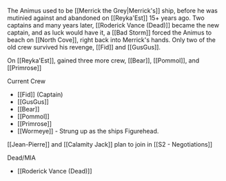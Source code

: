 The Animus used to be [[Merrick the Grey|Merrick's]] ship, before he was mutinied against and abandoned on [[Reyka'Est]] 15+ years ago. Two captains and many years later,  [[Roderick Vance (Dead)]] became the new captain, and as luck would have it, a [[Bad Storm]] forced the Animus to beach on [[North Cove]], right back into Merrick's hands.  Only two of the old crew survived his revenge, [[Fid]] and [[GusGus]].

On [[Reyka'Est]], gained three more crew, [[Bear]], [[Pommol]], and [[Primrose]]

Current Crew
- [[Fid]] (Captain)
- [[GusGus]]
- [[Bear]]
- [[Pommol]]
- [[Primrose]]
- [[Wormeye]] - Strung up as the ships Figurehead.

[[Jean-Pierre]] and [[Calamity Jack]] plan to join in [[S2 - Negotiations]]

Dead/MIA
- [[Roderick Vance (Dead)]]
